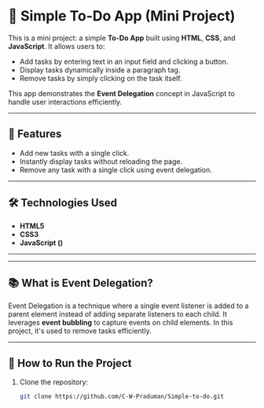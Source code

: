 # 📝 Simple To-Do App (Mini Project)

This is a mini project: a simple **To-Do App** built using **HTML**, **CSS**, and **JavaScript**. It allows users to:

- Add tasks by entering text in an input field and clicking a button.
- Display tasks dynamically inside a paragraph tag.
- Remove tasks by simply clicking on the task itself.

This app demonstrates the **Event Delegation** concept in JavaScript to handle user interactions efficiently.

---

## 🚀 Features

- Add new tasks with a single click.
- Instantly display tasks without reloading the page.
- Remove any task with a single click using event delegation.

---

## 🛠️ Technologies Used

- **HTML5**
- **CSS3**
- **JavaScript ()**

---

---

## 📚 What is Event Delegation?

Event Delegation is a technique where a single event listener is added to a parent element instead of adding separate listeners to each child. It leverages **event bubbling** to capture events on child elements. In this project, it's used to remove tasks efficiently.

---

## 📂 How to Run the Project

1. Clone the repository:
   ```bash
   git clone https://github.com/C-W-Praduman/Simple-to-do.git
